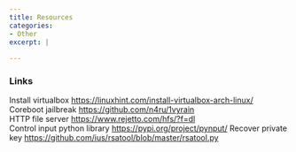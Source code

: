 ```yaml
---
title: Resources
categories:
- Other
excerpt: |
  
---
```


### Links
Install virtualbox <https://linuxhint.com/install-virtualbox-arch-linux/> <br>
Coreboot jailbreak <https://github.com/n4ru/1vyrain> <br>
HTTP file server <https://www.rejetto.com/hfs/?f=dl> <br>
Control input python library <https://pypi.org/project/pynput/>
Recover private key https://github.com/ius/rsatool/blob/master/rsatool.py
